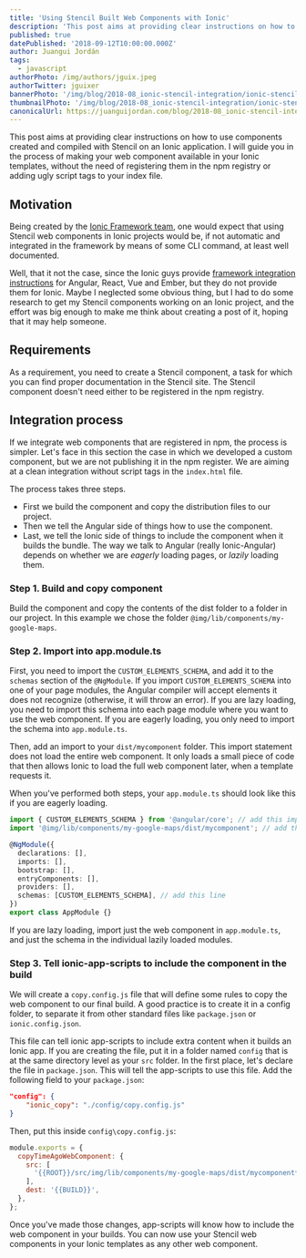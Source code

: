 ```yaml
---
title: 'Using Stencil Built Web Components with Ionic'
description: 'This post aims at providing clear instructions on how to use components created and compiled with Stencil on an Ionic application. I will guide you in the process of making your web component available in your Ionic templates, without the need of registering them in the npm registry or adding ugly script tags to your index file.'
published: true
datePublished: '2018-09-12T10:00:00.000Z'
author: Juangui Jordán
tags:
  - javascript
authorPhoto: /img/authors/jguix.jpeg
authorTwitter: jguixer
bannerPhoto: '/img/blog/2018-08_ionic-stencil-integration/ionic-stencil-integration.jpg'
thumbnailPhoto: '/img/blog/2018-08_ionic-stencil-integration/ionic-stencil-integration.jpg'
canonicalUrl: https://juanguijordan.com/blog/2018-08_ionic-stencil-integration
---
```


This post aims at providing clear instructions on how to use components created and compiled with Stencil on an Ionic application.
I will guide you in the process of making your web component available in your Ionic templates,
without the need of registering them in the npm registry or adding ugly script tags to your index file.

## Motivation

Being created by the [Ionic Framework team](http://ionicframework.com/),
one would expect that using Stencil web components in Ionic projects would be,
if not automatic and integrated in the framework by means of some CLI command,
at least well documented.

Well, that it not the case, since the Ionic guys provide [framework integration instructions](https://stenciljs.com/docs/framework-integration) for Angular,
React, Vue and Ember, but they do not provide them for Ionic.
Maybe I neglected some obvious thing, but I had to do some research to get my Stencil components working on an Ionic project,
and the effort was big enough to make me think about creating a post of it,
hoping that it may help someone.

## Requirements

As a requirement, you need to create a Stencil component, a task for which you can find proper documentation in the Stencil site. The Stencil component doesn't need either to be registered in the npm registry.

## Integration process

If we integrate web components that are registered in npm, the process is simpler. Let's face in this section the case in which we developed a custom component, but we are not publishing it in the npm register. We are aiming at a clean integration without script tags in the `index.html` file.

The process takes three steps.

- First we build the component and copy the distribution files to our project.
- Then we tell the Angular side of things how to use the component.
- Last, we tell the Ionic side of things to include the component when it builds the bundle. The way we talk to Angular (really Ionic-Angular) depends on whether we are _eagerly_ loading pages, or _lazily_ loading them.

### Step 1. Build and copy component

Build the component and copy the contents of the dist folder to a folder in our project.
In this example we chose the folder `@img/lib/components/my-google-maps`.

### Step 2. Import into app.module.ts

First, you need to import the `CUSTOM_ELEMENTS_SCHEMA`, and add it to the `schemas` section of the `@NgModule`. If you import `CUSTOM_ELEMENTS_SCHEMA` into one of your page modules, the Angular compiler will accept elements it does not recognize (otherwise, it will throw an error). If you are lazy loading, you need to import this schema into each page module where you want to use the web component. If you are eagerly loading, you only need to import the schema into `app.module.ts`.

Then, add an import to your `dist/mycomponent` folder. This import statement does not load the entire web component. It only loads a small piece of code that then allows Ionic to load the full web component later, when a template requests it.

When you've performed both steps, your `app.module.ts` should look like this if you are eagerly loading.

```typescript
import { CUSTOM_ELEMENTS_SCHEMA } from '@angular/core'; // add this import
import '@img/lib/components/my-google-maps/dist/mycomponent'; // add this import

@NgModule({
  declarations: [],
  imports: [],
  bootstrap: [],
  entryComponents: [],
  providers: [],
  schemas: [CUSTOM_ELEMENTS_SCHEMA], // add this line
})
export class AppModule {}
```

If you are lazy loading, import just the web component in `app.module.ts`, and just the schema in the individual lazily loaded modules.

### Step 3. Tell ionic-app-scripts to include the component in the build

We will create a `copy.config.js` file that will define some rules to copy the web component to our final build. A good practice is to create it in a config folder, to separate it from other standard files like `package.json` or `ionic.config.json`.

This file can tell ionic app-scripts to include extra content when it builds an Ionic app. If you are creating the file, put it in a folder named `config` that is at the same directory level as your `src` folder. In the first place, let's declare the file in `package.json`. This will tell the app-scripts to use this file. Add the following field to your `package.json`:

```json
"config": {
    "ionic_copy": "./config/copy.config.js"
}
```

Then, put this inside `config\copy.config.js`:

```javascript
module.exports = {
  copyTimeAgoWebComponent: {
    src: [
      '{{ROOT}}/src/img/lib/components/my-google-maps/dist/mycomponent**/*',
    ],
    dest: '{{BUILD}}',
  },
};
```

Once you've made those changes, app-scripts will know how to include the web component in your builds.
You can now use your Stencil web components in your Ionic templates as any other web component.
